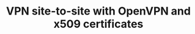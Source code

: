 ---
menu:
  sidebar:
    identifier: site_to_site_openvpn
    name: Site-to-Site OpenVPN
    parent: VPN
    weight: 0
title: VPN site-to-site with OpenVPN and x509 certificates
---